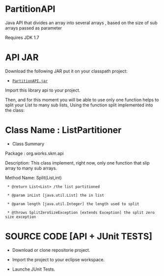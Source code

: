# PartitionAPI
 Java API that divides an array into several arrays , based on the size of sub arrays passed as parameter

 Requires JDK 1.7 

# API JAR
Download the following JAR put it on your classpath project:

* [`PartitionAPI.jar`](http://download1590.mediafire.com/n2qfv1jj9c2g/2n9i6b2132i1peu/partitionApi.jar)

Import this library api to your project.

Then, and for this moment you will be able to use only one function helps to split your List to many sub lists, Using the function split implemented into the class:


# Class Name : ListPartitioner

* Class Summary

Package : org.works.skm.api

Description:
This class implement, right now, only one function that slip array to many sub arrays.

Method Name: Split(List,int)

	 * @return List<List> /the list partitioned
	 
	 * @param inList [java.util.List] the in list
	 
	 * @param length [java.util.Integer] the length used to split
	 
	 * @throws SplitZeroSizeException [extends Exception] the split zero size exception
	 

# SOURCE CODE [API + JUnit TESTS]

* Download or clone repositorie project.

* Import the project to your eclipse workspace.

* Launche JUnit Tests.

